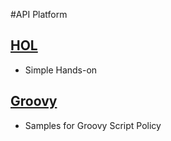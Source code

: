 #API Platform

## [HOL](https://github.com/anishi1222/api-hol.git) 
- Simple Hands-on

## [Groovy](https://github.com/anishi1222/groovy.git)
- Samples for Groovy Script Policy
